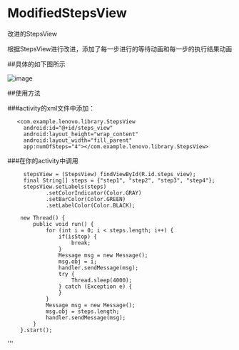 # ModifiedStepsView
改进的StepsView

根据StepsView进行改进，添加了每一步进行的等待动画和每一步的执行结果动画

##具体的如下图所示

![image](https://github.com/gpfduoduo/ModifiedStepsView/blob/master/ModifiedStepsView/gif/device-2015-08-18-135551.png "效果图")


##使用方法

###activity的xml文件中添加：

       <com.example.lenovo.library.StepsView
         android:id="@+id/steps_view"
         android:layout_height="wrap_content"
         android:layout_width="fill_parent"
         app:numOfSteps="4"></com.example.lenovo.library.StepsView>

###在你的activity中调用


         stepsView = (StepsView) findViewById(R.id.steps_view);
         final String[] steps = {"step1", "step2", "step3", "step4"};
         stepsView.setLabels(steps)
                .setColorIndicator(Color.GRAY)
                .setBarColor(Color.GREEN)
                .setLabelColor(Color.BLACK);

        new Thread() {
            public void run() {
                for (int i = 0; i < steps.length; i++) {
                    if(isStop) {
                        break;
                    }
                    Message msg = new Message();
                    msg.obj = i;
                    handler.sendMessage(msg);
                    try {
                        Thread.sleep(4000);
                    } catch (Exception e) {
                    }
                }
                Message msg = new Message();
                msg.obj = steps.length;
                handler.sendMessage(msg);
            }
        }.start();
'''
